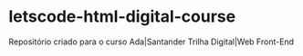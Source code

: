 # letscode-html-digital-course
Repositório criado para o curso Ada|Santander Trilha Digital|Web Front-End
